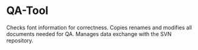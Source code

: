 # QA-Tool
Checks font information for correctness. Copies renames and modifies all documents needed for QA. Manages data exchange with the SVN repository.
